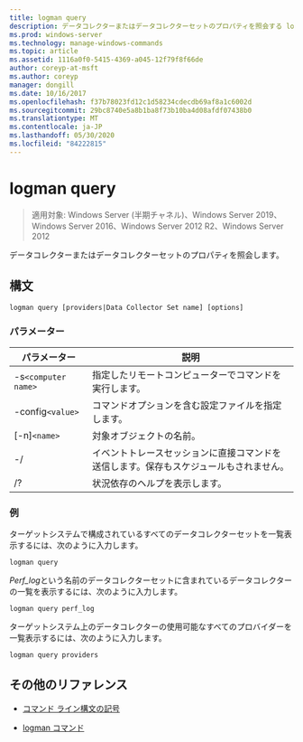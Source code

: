 ```yaml
---
title: logman query
description: データコレクターまたはデータコレクターセットのプロパティを照会する logman クエリコマンドのリファレンストピックです。
ms.prod: windows-server
ms.technology: manage-windows-commands
ms.topic: article
ms.assetid: 1116a0f0-5415-4369-a045-12f79f8f66de
author: coreyp-at-msft
ms.author: coreyp
manager: dongill
ms.date: 10/16/2017
ms.openlocfilehash: f37b78023fd12c1d58234cdecdb69af8a1c6002d
ms.sourcegitcommit: 29bc8740e5a8b1ba8f73b10ba4d08afdf07438b0
ms.translationtype: MT
ms.contentlocale: ja-JP
ms.lasthandoff: 05/30/2020
ms.locfileid: "84222815"
---
```

# <a name="logman-query"></a>logman query

> 適用対象: Windows Server (半期チャネル)、Windows Server 2019、Windows Server 2016、Windows Server 2012 R2、Windows Server 2012

データコレクターまたはデータコレクターセットのプロパティを照会します。

## <a name="syntax"></a>構文

```
logman query [providers|Data Collector Set name] [options]
```

### <a name="parameters"></a>パラメーター

| パラメーター | 説明 |
| --------- | ----------- |
| -s`<computer name>` | 指定したリモートコンピューターでコマンドを実行します。 |
| -config`<value>` | コマンドオプションを含む設定ファイルを指定します。 |
| [-n]`<name>` | 対象オブジェクトの名前。 |
| -/ | イベントトレースセッションに直接コマンドを送信します。保存もスケジュールもされません。 |
| /? | 状況依存のヘルプを表示します。 |

### <a name="examples"></a>例

ターゲットシステムで構成されているすべてのデータコレクターセットを一覧表示するには、次のように入力します。

```
logman query
```

*Perf_log*という名前のデータコレクターセットに含まれているデータコレクターの一覧を表示するには、次のように入力します。

```
logman query perf_log
```

ターゲットシステム上のデータコレクターの使用可能なすべてのプロバイダーを一覧表示するには、次のように入力します。

```
logman query providers
```

## <a name="additional-references"></a>その他のリファレンス

- [コマンド ライン構文の記号](command-line-syntax-key.md)

- [logman コマンド](logman.md)
